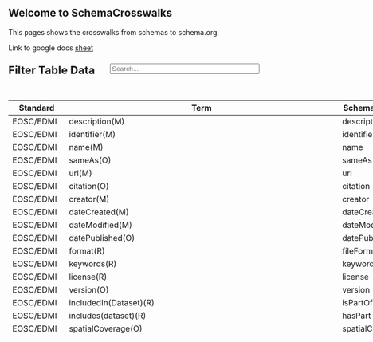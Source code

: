 ## Welcome to SchemaCrosswalks

This pages shows the crosswalks from schemas to schema.org.

Link to google docs [sheet](https://docs.google.com/spreadsheets/u/1/d/1P6WH8h4OnIVR9UJj3FcOebNUpLnKNBCuvEp3NsLRho4/edit#gid=0)

<!DOCTYPE html>
<html lang="en-US">
<head>
    <title>Schema.org Crosswalk Table</title>
    <link href="https://cdnjs.cloudflare.com/ajax/libs/twitter-bootstrap/4.3.1/css/bootstrap.min.css" rel="stylesheet">
    <style type="text/css">
        h3 span {
            font-size: 22px;
        }
        h3 input.search-input {
            width: 300px;
            margin-left: auto;
            float: right
        }
        .mt32 {
            margin-top: 32px;
        }
        .wrapper1{
            float: left;
            overflow-y: auto;
            height: 500px;
            margin-left: auto;
            margin-right: auto;
        }
        .wrapper1 thead th{
           position: sticky;
           top: 0;
        }
    </style>
</head>
<body class="mt32">
    <div class="container">
        <h3>
            <span>Filter Table Data</span>
            <input type="search" placeholder="Search..." class="form-control search-input" data-table="crosswalk-list"/>
        </h3>
        <div class="wrapper1">
        <table class="table table-striped mt32 crosswalk-list">
            <thead>
                <tr>
                    <th>Standard</th>
                    <th>Term</th>
                    <th>Schema.org crosswalk</th>
                </tr>
            </thead>
            <tbody>
                <tr>
                    <td>EOSC/EDMI</td>
                    <td>description(M)</td>
                    <td>description</td>
                </tr>
                <tr>
                    <td>EOSC/EDMI</td>
                    <td>identifier(M)</td>
                    <td>identifier</td>
                </tr>
                <tr>
                    <td>EOSC/EDMI</td>
                    <td>name(M)</td>
                    <td>name</td>
                </tr>
                <tr>
                    <td>EOSC/EDMI</td>
                    <td>sameAs(O)</td>
                    <td>sameAs</td>
                </tr>
                <tr>
                    <td>EOSC/EDMI</td>
                    <td>url(M)</td>
                    <td>url</td>
                </tr>
                <tr>
                    <td>EOSC/EDMI</td>
                    <td>citation(O)</td>
                    <td>citation</td>
                </tr>
                <tr>
                    <td>EOSC/EDMI</td>
                    <td>creator(M)</td>
                    <td>creator</td>
                </tr>
                <tr>
                    <td>EOSC/EDMI</td>
                    <td>dateCreated(M)</td>
                    <td>dateCreated</td>
                </tr>
                <tr>
                    <td>EOSC/EDMI</td>
                    <td>dateModified(M)</td>
                    <td>dateModified</td>
                </tr>
                <tr>
                    <td>EOSC/EDMI</td>
                    <td>datePublished(O)</td>
                    <td>datePublished</td>
                </tr>
                <tr>
                    <td>EOSC/EDMI</td>
                    <td>format(R)</td>
                    <td>fileFormat</td>
                </tr>
                <tr>
                    <td>EOSC/EDMI</td>
                    <td>keywords(R)</td>
                    <td>keywords</td>
                </tr>
                <tr>
                    <td>EOSC/EDMI</td>
                    <td>license(R)</td>
                    <td>license</td>
                </tr>
                <tr>
                    <td>EOSC/EDMI</td>
                    <td>version(O)</td>
                    <td>version</td>
                </tr>
                <tr>
                    <td>EOSC/EDMI</td>
                    <td>includedIn(Dataset)(R)</td>
                    <td>isPartOf</td>
                </tr>
                <tr>
                    <td>EOSC/EDMI</td>
                    <td>includes(dataset)(R)</td>
                    <td>hasPart</td>
                </tr>
                <tr>
                    <td>EOSC/EDMI</td>
                    <td>spatialCoverage(O)</td>
                    <td>spatialCoverage</td>
                </tr>
                <tr>
                    <td>EOSC/EDMI</td>
                    <td>temporalCoverage(O)</td>
                    <td>temporalCoverage</td>
                </tr>
                <tr>
                    <td>EOSC/EDMI</td>
                    <td>distribution(R)</td>
                    <td>distribution</td>
                </tr>
                <tr>
                    <td>EOSC/EDMI</td>
                    <td>includedInDataCatalog(R)</td>
                    <td>includedInDataCatalog</td>
                </tr>
                <tr>
                    <td>EOSC/EDMI</td>
                    <td>variableMeasured(R)</td>
                    <td>variablesMeasured</td>
                </tr>
                <tr>
                    <td>EOSC/EDMI</td>
                    <td>measurementTechniques(R)</td>
                    <td>measurementTechnique</td>
                </tr>
                <tr>
                    <td>EOSC/EDMI</td>
                    <td>scientificType(R)</td>
                    <td></td>
                </tr>
                <tr>
                    <td>EOSC/EDMI</td>
                    <td>contentType</td>
                    <td>additionalType</td>
                </tr>
                <tr>
                    <td>ISO-19115:2003</td>
                    <td>Resource description</td>
                    <td>description</td>
                </tr>
                <tr>
                    <td>ISO-19115:2003</td>
                    <td>Resource identifier</td>
                    <td>identifier</td>
                </tr>
                <tr>
                    <td>ISO-19115:2003</td>
                    <td>Resource title(M)</td>
                    <td>name</td>
                </tr>
                <tr>
                    <td>ISO-19115:2003</td>
                    <td>Online resource(funtion:"information")</td>
                    <td>url</td>
                </tr>
                <tr>
                    <td>ISO-19115:2003</td>
                    <td>Temporal reference: date of last modification</td>
                    <td>dateModified</td>
                </tr>
                <tr>
                    <td>ISO-19115:2003</td>
                    <td>Temporal reference: date of publication</td>
                    <td>datePublished</td>
                </tr>
                <tr>
                    <td>ISO-19115:2003</td>
                    <td>Descriptive keywords</td>
                    <td>keywords</td>
                </tr>
                <tr>
                    <td>ISO-19115:2003</td>
                    <td>Responsible party(role:"publisher")</td>
                    <td>publisher</td>
                </tr>
                <tr>
                    <td>ISO-19115:2003</td>
                    <td>Geographic extent</td>
                    <td>spatialCoverage</td>
                </tr>
                <tr>
                    <td>ISO-19115:2003</td>
                    <td>Temporal extent</td>
                    <td>temporalCoverage</td>
                </tr>
                <tr>
                    <td>ISO-19115:2003</td>
                    <td>Distribution information</td>
                    <td>distribution</td>
                </tr>
                <tr>
                    <td>ISO-19115:2003</td>
                    <td>Resource language</td>
                    <td>inLanguage</td>
                </tr>
                <tr>
                    <td>ISO-19115:2003</td>
                    <td>Online resource(function:"download"):linkage</td>
                    <td>contentURL</td>
                </tr>
                <tr>
                    <td>Dataverse</td>
                    <td>Description; DescriptionValue(M)</td>
                    <td>description</td>
                </tr>
                <tr>
                    <td>Dataverse</td>
                    <td>Dataset Persistent ID</td>
                    <td>identifier</td>
                </tr>
                <tr>
                    <td>Dataverse</td>
                    <td>Title(M)</td>
                    <td>name</td>
                </tr>
                <tr>
                    <td>Dataverse</td>
                    <td>Alternative URL</td>
                    <td>sameAs</td>
                </tr>
                <tr>
                    <td>Dataverse</td>
                    <td>Author; authorName(M)</td>
                    <td>author</td>
                </tr>
                <tr>
                    <td>Dataverse</td>
                    <td>Related Publication</td>
                    <td>citation</td>
                </tr>
                <tr>
                    <td>Dataverse</td>
                    <td>Contributor</td>
                    <td>contributor</td>
                </tr>
                <tr>
                    <td>Dataverse</td>
                    <td>Author</td>
                    <td>creator</td>
                </tr>
                <tr>
                    <td>Dataverse</td>
                    <td>Version Date</td>
                    <td>dateModified</td>
                </tr>
                <tr>
                    <td>Dataverse</td>
                    <td>Publication Date</td>
                    <td>datePublished</td>
                </tr>
                <tr>
                    <td>Dataverse</td>
                    <td>Grant information</td>
                    <td>funder</td>
                </tr>
                <tr>
                    <td>Dataverse</td>
                    <td>Subject(M); Topic Classification Term; Keywords</td>
                    <td>keywords</td>
                </tr>
                <tr>
                    <td>Dataverse</td>
                    <td>Producer</td>
                    <td>producer</td>
                </tr>
                <tr>
                    <td>Dataverse</td>
                    <td>Dataset Publisher</td>
                    <td>provider</td>
                </tr>
                <tr>
                    <td>Dataverse</td>
                    <td>Dataset Publisher</td>
                    <td>publisher</td>
                </tr>
                <tr>
                    <td>Dataverse</td>
                    <td>Version</td>
                    <td>version</td>
                </tr>
                <tr>
                    <td>Dataverse</td>
                    <td>Time Period Covered</td>
                    <td>temporalCoverage</td>
                </tr>
                <tr>
                    <td>Dataverse</td>
                    <td>Language</td>
                    <td>inLanguage</td>
                </tr>
                <tr>
                    <td>Dataverse</td>
                    <td>Distributor</td>
                    <td></td>
                </tr>
                <tr>
                    <td>Dataverse</td>
                    <td>Kind of Data</td>
                    <td>additionalType</td>
                </tr>
                <tr>
                    <td>Dataverse</td>
                    <td>Data Sources</td>
                    <td></td>
                </tr>
                <tr>
                    <td>Dataverse</td>
                    <td>Production Date</td>
                    <td>productionDate</td>
                </tr>
                <tr>
                    <td>Dataverse</td>
                    <td>Depositor</td>
                    <td></td>
                </tr>
                <tr>
                    <td>Dataverse</td>
                    <td>Deposit Date</td>
                    <td></td>
                </tr>
                <tr>
                    <td>DCAT</td>
                    <td>description(M)</td>
                    <td>description</td>
                </tr>
                <tr>
                    <td>DCAT</td>
                    <td>identifier; other identifier</td>
                    <td>identifier</td>
                </tr>
                <tr>
                    <td>DCAT</td>
                    <td>title(M)</td>
                    <td>name</td>
                </tr>
                <tr>
                    <td>DCAT</td>
                    <td>accessURL(M); landing page (if no access directly to dataset); homepage</td>
                    <td>url</td>
                </tr>
                <tr>
                    <td>DCAT</td>
                    <td>owner(O)</td>
                    <td>copyrightHolder</td>
                </tr>
                <tr>
                    <td>DCAT</td>
                    <td>author</td>
                    <td>creator</td>
                </tr>
                <tr>
                    <td>DCAT</td>
                    <td>creation date</td>
                    <td>dateCreated</td>
                </tr>
                <tr>
                    <td>DCAT</td>
                    <td>update/modification date; modified</td>
                    <td>dateModified</td>
                </tr>
                <tr>
                    <td>DCAT</td>
                    <td>release date</td>
                    <td>datePublished</td>
                </tr>
                <tr>
                    <td>DCAT</td>
                    <td>format; media type</td>
                    <td>fileFormat</td>
                </tr>
                <tr>
                    <td>DCAT</td>
                    <td>keywords</td>
                    <td>keywords</td>
                </tr>
                <tr>
                    <td>DCAT</td>
                    <td>licence</td>
                    <td>license</td>
                </tr>
                <tr>
                    <td>DCAT</td>
                    <td>publisher(M)</td>
                    <td>publisher</td>
                </tr>
                <tr>
                    <td>DCAT</td>
                    <td>version</td>
                    <td>version</td>
                </tr>
                <tr>
                    <td>DCAT</td>
                    <td>is part of</td>
                    <td>isPartOf</td>
                </tr>
                <tr>
                    <td>DCAT</td>
                    <td>has part</td>
                    <td>hasPart</td>
                </tr>
                <tr>
                    <td>DCAT</td>
                    <td>spatial/geographic coverage</td>
                    <td>spatialCoverage</td>
                </tr>
                <tr>
                    <td>DCAT</td>
                    <td>datasetTimeInterval</td>
                    <td>temporalCoverage</td>
                </tr>
                <tr>
                    <td>DCAT</td>
                    <td>distribution</td>
                    <td>distribution</td>
                </tr>
                <tr>
                    <td>DCAT</td>
                    <td>dataset(M)</td>
                    <td>dataset</td>
                </tr>
                <tr>
                    <td>DCAT</td>
                    <td>language</td>
                    <td>inLanguage</td>
                </tr>
                <tr>
                    <td>DCAT</td>
                    <td>type</td>
                    <td>additionalType</td>
                </tr>
                <tr>
                    <td>DCAT</td>
                    <td>Provenance</td>
                    <td></td>
                </tr>
                <tr>
                    <td>DCAT</td>
                    <td>access URL</td>
                    <td>contentURL</td>
                </tr>
                <tr>
                    <td>DATS</td>
                    <td>description(R)</td>
                    <td>description</td>
                </tr>
                <tr>
                    <td>DATS</td>
                    <td>identifier(R)</td>
                    <td>identifier</td>
                </tr>
                <tr>
                    <td>DATS</td>
                    <td>title(M)</td>
                    <td>name</td>
                </tr>
                <tr>
                    <td>DATS</td>
                    <td>alternateIdentifer(O)</td>
                    <td>sameAs</td>
                </tr>
                <tr>
                    <td>DATS</td>
                    <td>identifier(R)</td>
                    <td>url</td>
                </tr>
                <tr>
                    <td>DATS</td>
                    <td>primaryPublications/citations(O)</td>
                    <td>citation</td>
                </tr>
                <tr>
                    <td>DATS</td>
                    <td>creator(M)</td>
                    <td>creator</td>
                </tr>
                <tr>
                    <td>DATS</td>
                    <td>acknowledges(O)</td>
                    <td>funder</td>
                </tr>
                <tr>
                    <td>DATS</td>
                    <td>keywords(O)</td>
                    <td>keywords</td>
                </tr>
                <tr>
                    <td>DATS</td>
                    <td>licenses(R)</td>
                    <td>license</td>
                </tr>
                <tr>
                    <td>DATS</td>
                    <td>version(R)</td>
                    <td>hasPart(O)</td>
                </tr>
                <tr>
                    <td>DATS</td>
                    <td>distribution(R)</td>
                    <td>distribution</td>
                </tr>
                <tr>
                    <td>DATS</td>
                    <td>distribution.storedIn(O)</td>
                    <td>includedInDataCatalog</td>
                </tr>
                <tr>
                    <td>DATS</td>
                    <td>dimenstions(O)</td>
                    <td>variablesMeasured</td>
                </tr>
                <tr>
                    <td>DATS</td>
                    <td>types(M)</td>
                    <td>additionalType</td>
                </tr>
                <tr>
                    <td>DATS</td>
                    <td>access(M)</td>
                    <td>contentURL</td>
                </tr>
                <tr>
                    <td>Datacite</td>
                    <td>description(R)</td>
                    <td>description</td>
                </tr>
                <tr>
                    <td>Datacite</td>
                    <td>Identifier(M)</td>
                    <td>identifier</td>
                </tr>
                <tr>
                    <td>Datacite</td>
                    <td>Title(M)</td>
                    <td>name</td>
                </tr>
                <tr>
                    <td>Datacite</td>
                    <td>RelatedIdentifier</td>
                    <td>sameAs</td>
                </tr>
                <tr>
                    <td>Datacite</td>
                    <td>valueURL</td>
                    <td>url</td>
                </tr>
                <tr>
                    <td>Datacite</td>
                    <td>creator</td>
                    <td>author</td>
                </tr>
                <tr>
                    <td>Datacite</td>
                    <td>Contributor(R)</td>
                    <td>contributor</td>
                </tr>
                <tr>
                    <td>Datacite</td>
                    <td>Creator(M)</td>
                    <td>creator</td>
                </tr>
                <tr>
                    <td>Datacite</td>
                    <td>Date(R) dateType field indicates the type of date</td>
                    <td>dateCreated</td>
                </tr>
                <tr>
                    <td>Datacite</td>
                    <td>Date(R) dateType field indicates the type of date</td>
                    <td>dateModified</td>
                </tr>
                <tr>
                    <td>Datacite</td>
                    <td>PublicationYear(M)</td>
                    <td>datePublished</td>
                </tr>
                <tr>
                    <td>Datacite</td>
                    <td>Format(R)</td>
                    <td>fileFormat</td>
                </tr>
                <tr>
                    <td>Datacite</td>
                    <td>Rights</td>
                    <td>license</td>
                </tr>
                <tr>
                    <td>Datacite</td>
                    <td>contributor with contributortype="Producer"</td>
                    <td>producer</td>
                </tr>
                <tr>
                    <td>Datacite</td>
                    <td>Publisher(M)</td>
                    <td>publisher</td>
                </tr>
                <tr>
                    <td>Datacite</td>
                    <td>Version(R)</td>
                    <td>version</td>
                </tr>
                <tr>
                    <td>Datacite</td>
                    <td>GeoLocation</td>
                    <td>spatialCoverage</td>
                </tr>
                <tr>
                    <td>Datacite</td>
                    <td>Date</td>
                    <td>temporalCoverage</td>
                </tr>
                <tr>
                    <td>Datacite</td>
                    <td>distribution</td>
                    <td>distribution</td>
                </tr>
                <tr>
                    <td>Datacite</td>
                    <td>publisher</td>
                    <td>includedInDataCatalog</td>
                </tr>
                <tr>
                    <td>Datacite</td>
                    <td>Language</td>
                    <td>inLanguage</td>
                </tr>
                <tr>
                    <td>Datacite</td>
                    <td>ResrouceType(M)</td>
                    <td>additionalType</td>
                </tr>
                <tr>
                    <td>RIF-CS</td>
                    <td>collection/description[@type='brief'] OR collection/description[@type='full']</td>
                    <td>description</td>
                </tr>
                <tr>
                    <td>RIF-CS</td>
                    <td>collection/citationInfo/citationMetadata/identifier AND/OR collection/identifier</td>
                    <td>identifier</td>
                </tr>
                <tr>
                    <td>RIF-CS</td>
                    <td>registryObject:collection:name (Title as displayed in RDA)</td>
                    <td>name</td>
                </tr>
                <tr>
                    <td>RIF-CS</td>
                    <td>No mapping</td>
                    <td>sameAs</td>
                </tr>
                <tr>
                    <td>RIF-CS</td>
                    <td>RDA key=URL of record. "https://researchdata.ands.org.au/view?key=(insert key)"</td>
                    <td>url</td>
                </tr>
                <tr>
                    <td>RIF-CS</td>
                    <td>collection/citationInfo/citationMetadata/contributor OR relatedObject|relatedInfo party/name where relation=IsPrincipalInvestigatorOf OR relatedObject|relatedInfo party/name where relation=author OR relatedObject|relatedInfo party/name where relation=coInvestigator  OR relatedObject|relatedInfo party/name where relation=hasCollector</td>
                    <td>author</td>
                </tr>
                <tr>
                    <td>RIF-CS</td>
                    <td>collection/relatedInfo[@type='publication'] OR relatedObject:collection where related collection[@type='publication']</td>
                    <td>citation</td>
                </tr>
                <tr>
                    <td>RIF-CS</td>
                    <td>No mapping</td>
                    <td>contributor</td>
                </tr>
                <tr>
                    <td>RIF-CS</td>
                    <td>No mapping</td>
                    <td>copyrightHolder</td>
                </tr>
                <tr>
                    <td>RIF-CS</td>
                    <td>No mapping</td>
                    <td>copyrightYear</td>
                </tr>
                <tr>
                    <td>RIF-CS</td>
                    <td>collection/citationInfo/citationMetadata/contributor OR relatedObject|relatedInfo party/name where relation=IsPrincipalInvestigatorOf OR relatedObject|relatedInfo party/name where relation=coInvestigator OR relatedObject|relatedInfo party/name where relation=hasCollector</td>
                    <td>creator</td>
                </tr>
                <tr>
                    <td>RIF-CS</td>
                    <td>collection/citationInfo/citationMetadata/date[@type='created'] OR collection/dates[@type='created']</td>
                    <td>dateCreated</td>
                </tr>
                <tr>
                    <td>RIF-CS</td>
                    <td>collection/citationInfo/citationMetadata.date[@type='publicationDate'] OR collection/citationInfo/citationMetadata/date[@type='issued'] OR collection/dates[@type='dc.issued'] OR collection/dates[@type='dc.available'] OR Collection[@dateAccessioned] OR date the record was ingested into RDA</td>
                    <td>datePublished</td>
                </tr>
                <tr>
                    <td>RIF-CS</td>
                    <td>No mapping</td>
                    <td>editor</td>
                </tr>
                <tr>
                    <td>RIF-CS</td>
                    <td>No mapping</td>
                    <td>encoding</td>
                </tr>
                <tr>
                    <td>RIF-CS</td>
                    <td>collection/address/electronic[@target='directDownload']/mediaType</td>
                    <td>fileFormat</td>
                </tr>
                <tr>
                    <td>RIF-CS</td>
                    <td>relatedObject|relatedInfo party/name where relation=isFundedBy</td>
                    <td>funder</td>
                </tr>
                <tr>
                    <td>RIF-CS</td>
                    <td>collection/subject</td>
                    <td>keywords</td>
                </tr>
                <tr>
                    <td>RIF-CS</td>
                    <td>collection/rights/licence[@rightsURL] AND/OR collection/rights/licence[@type] AND collcetion/rights/licence</td>
                    <td>license</td>
                </tr>
                <tr>
                    <td>RIF-CS</td>
                    <td>No mapping</td>
                    <td>producer</td>
                </tr>
                <tr>
                    <td>RIF-CS</td>
                    <td>No mapping</td>
                    <td>provider</td>
                </tr>
                <tr>
                    <td>RIF-CS</td>
                    <td>registryObject:collection:citationInfo:citationMetadata:publisher OR registryObject@Group</td>
                    <td>publisher</td>
                </tr>
                <tr>
                    <td>RIF-CS</td>
                    <td>registryObject:collection:citationInfo:citationMetadata:version</td>
                    <td>version</td>
                </tr>
                <tr>
                    <td>RIF-CS</td>
                    <td>No mapping</td>
                    <td>isAccessibleForFree</td>
                </tr>
                <tr>
                    <td>RIF-CS</td>
                    <td>relatedObject|relatedInfo collection where relation[@type='isPartOf']</td>
                    <td>isPartOf</td>
                </tr>
                <tr>
                    <td>RIF-CS</td>
                    <td>relatedObject|relatedInfo collection where relation[@tyoe='hasPart]</td>
                    <td>hasPart</td>
                </tr>
                <tr>
                    <td>RIF-CS</td>
                    <td>No mapping</td>
                    <td>position</td>
                </tr>
                <tr>
                    <td>RIF-CS</td>
                    <td>collection/coverage/spatial</td>
                    <td>spatialCoverage</td>
                </tr>
                <tr>
                    <td>RIF-CS</td>
                    <td>collection/coverage/temporal</td>
                    <td>temporalCoverage</td>
                </tr>
                <tr>
                    <td>RIF-CS</td>
                    <td>location/address/electronic @type="url" @ target="directDownload"</td>
                    <td>distribution</td>
                </tr>
                <tr>
                    <td>RIF-CS</td>
                    <td>No mapping</td>
                    <td>includedInDataCatalog</td>
                </tr>
                <tr>
                    <td>RIF-CS</td>
                    <td>registryObject@Group</td>
                    <td>sourceOrganization</td>
                </tr>
                <tr>
                    <td>RIF-CS</td>
                    <td>(default to English) "en"</td>
                    <td>inLanguage</td>
                </tr>
                <tr>
                    <td>DC</td>
                    <td>Description - dcterms:description</td>
                    <td>description</td>
                </tr>
                <tr>
                    <td>DC</td>
                    <td>Identifer - dcterms:identifier</td>
                    <td>identifier</td>
                </tr>
                <tr>
                    <td>DC</td>
                    <td>Title - dcterms:title</td>
                    <td>name</td>
                </tr>
                <tr>
                    <td>DC</td>
                    <td>relation</td>
                    <td>sameAs</td>
                </tr>
                <tr>
                    <td>DC</td>
                    <td>dc:identifier (if URL)</td>
                    <td>url</td>
                </tr>
                <tr>
                    <td>DC</td>
                    <td>Creator</td>
                    <td>author</td>
                </tr>
                <tr>
                    <td>DC</td>
                    <td>dcters:isReferencedBy</td>
                    <td>citation</td>
                </tr>
                <tr>
                    <td>DC</td>
                    <td>Contributor</td>
                    <td>contributor</td>
                </tr>
                <tr>
                    <td>DC</td>
                    <td>Creator</td>
                    <td>creator</td>
                </tr>
                <tr>
                    <td>DC</td>
                    <td>dcterms:modified</td>
                    <td>dateModified</td>
                </tr>
                <tr>
                    <td>DC</td>
                    <td>dcterms:issued</td>
                    <td>datePublished</td>
                </tr>
                <tr>
                    <td>DC</td>
                    <td>dcterms:contributor</td>
                    <td>funder</td>
                </tr>
                <tr>
                    <td>DC</td>
                    <td>Subject = dcterms:subject</td>
                    <td>keywords</td>
                </tr>
                <tr>
                    <td>DC</td>
                    <td>Rights</td>
                    <td>license</td>
                </tr>
                <tr>
                    <td>DC</td>
                    <td>Publisher - dcterms:publisher</td>
                    <td>publisher</td>
                </tr>
                <tr>
                    <td>DC</td>
                    <td>dcterms:coverage (spatial)</td>
                    <td>spatialCoverage</td>
                </tr>
                <tr>
                    <td>DC</td>
                    <td>dcterms:temporal (start); dcterms:temporal (end)</td>
                    <td>temporalCoverage</td>
                </tr>
                <tr>
                    <td>DC</td>
                    <td>Language - dcterms:language</td>
                    <td>inLanguage</td>
                </tr>
                <tr>
                    <td>DC</td>
                    <td>dcterms:contributor (Distributor)</td>
                    <td></td>
                </tr>
                <tr>
                    <td>DC</td>
                    <td>dcterms:type</td>
                    <td>additionalType</td>
                </tr>
                <tr>
                    <td>DC</td>
                    <td>dcterms:source</td>
                    <td></td>
                </tr>
                <tr>
                    <td>DC</td>
                    <td>Date - dcters:date</td>
                    <td>productionDate</td>
                </tr>
                <tr>
                    <td>DC</td>
                    <td>dcterms:dateSubmitted</td>
                    <td></td>
                </tr>
                <tr>
                    <td>BioSchema</td>
                    <td>description(M)</td>
                    <td>description</td>
                </tr>
                <tr>
                    <td>BioSchema</td>
                    <td>identifier(M)</td>
                    <td>identifier</td>
                </tr>
                <tr>
                    <td>BioSchema</td>
                    <td>name(M)</td>
                    <td>name</td>
                </tr>
                <tr>
                    <td>BioSchema</td>
                    <td>url(M)</td>
                    <td>url</td>
                </tr>
                <tr>
                    <td>BioSchema</td>
                    <td>citation(R)</td>
                    <td>citation</td>
                </tr>
                <tr>
                    <td>BioSchema</td>
                    <td>creator(R)</td>
                    <td>creator</td>
                </tr>
                <tr>
                    <td>BioSchema</td>
                    <td>keywords(M)</td>
                    <td>keywords</td>
                </tr>
                <tr>
                    <td>BioSchema</td>
                    <td>license(R)</td>
                    <td>license</td>
                </tr>
                <tr>
                    <td>BioSchema</td>
                    <td>version(R)</td>
                    <td>version</td>
                </tr>
                <tr>
                    <td>BioSchema</td>
                    <td>distribution</td>
                    <td>distribution</td>
                </tr>
                <tr>
                    <td>BioSchema</td>
                    <td>includedInDataCatalog(M)</td>
                    <td>includedInDataCatalog</td>
                </tr>
                <tr>
                    <td>BioSchema</td>
                    <td>measurementTechnique(R)</td>
                    <td>measurementTechnique</td>
                </tr>
                <tr>
                    <td>BioSchema</td>
                    <td>variablesMeasured(R)</td>
                    <td>variablesMeasured</td>
                </tr>
                <tr>
                    <td>BioSchema</td>
                    <td>rdf.type</td>
                    <td></td>
                </tr>
                <tr>
                    <td>B2FIND</td>
                    <td>Description(R)</td>
                    <td>description</td>
                </tr>
                <tr>
                    <td>B2FIND</td>
                    <td>Identifier(M)</td>
                    <td>identifier</td>
                </tr>
                <tr>
                    <td>B2FIND</td>
                    <td>Title(M)</td>
                    <td>name</td>
                </tr>
                <tr>
                    <td>B2FIND</td>
                    <td>Contributor(O)</td>
                    <td>contributor</td>
                </tr>
                <tr>
                    <td>B2FIND</td>
                    <td>Creator(R)</td>
                    <td>creator</td>
                </tr>
                <tr>
                    <td>B2FIND</td>
                    <td>PublicationYear(R)</td>
                    <td>datePublished</td>
                </tr>
                <tr>
                    <td>B2FIND</td>
                    <td>Rights(O)</td>
                    <td>license</td>
                </tr>
                <tr>
                    <td>B2FIND</td>
                    <td>Publisher(R)</td>
                    <td>publisher</td>
                </tr>
                <tr>
                    <td>B2FIND</td>
                    <td>Spatial Coverage(O)</td>
                    <td>spatialCoverage</td>
                </tr>
                <tr>
                    <td>B2FIND</td>
                    <td>Temporal Coverage(O)</td>
                    <td>temporalCoverage</td>
                </tr>
                <tr>
                    <td>B2FIND</td>
                    <td>Language(O)</td>
                    <td>inLanguage</td>
                </tr>
                <tr>
                    <td>B2FIND</td>
                    <td>ResourceType(R)</td>
                    <td>additionalType</td>
                </tr>
                <tr>
                    <td>DDI</td>
                    <td>IDNo</td>
                    <td>identifier</td>
                </tr>
                <tr>
                    <td>DDI</td>
                    <td>titl</td>
                    <td>name</td>
                </tr>
                <tr>
                    <td>DDI</td>
                    <td>relPubl</td>
                    <td>relatedLink</td>
                </tr>
                <tr>
                    <td>DDI</td>
                    <td>AuthEnty</td>
                    <td>author</td>
                </tr>
                <tr>
                    <td>DDI</td>
                    <td>distDate (for export)</td>
                    <td>datePublished</td>
                </tr>
                <tr>
                    <td>DDI</td>
                    <td>keywords</td>
                    <td>keywords</td>
                </tr>
                <tr>
                    <td>DDI</td>
                    <td>producer</td>
                    <td>producer</td>
                </tr>
                <tr>
                    <td>DDI</td>
                    <td>distrbtr</td>
                    <td>publisher</td>
                </tr>
                <tr>
                    <td>DDI</td>
                    <td>version</td>
                    <td>version</td>
                </tr>
                <tr>
                    <td>DDI</td>
                    <td>timePrd</td>
                    <td>temporalCoverage</td>
                </tr>
                <tr>
                    <td>DDI</td>
                    <td>distrbtr</td>
                    <td></td>
                </tr>
                <tr>
                    <td>DDI</td>
                    <td>dataKind</td>
                    <td>additionalType</td>
                </tr>
                <tr>
                    <td>DDI</td>
                    <td>dataSrc</td>
                    <td></td>
                </tr>
                <tr>
                    <td>ECRIN Clinical Research Metadata Schema</td>
                    <td>Description(R)</td>
                    <td>description</td>
                </tr>
                <tr>
                    <td>ECRIN Clinical Research Metadata Schema</td>
                    <td>DOI(M)</td>
                    <td>identifier</td>
                </tr>
                <tr>
                    <td>ECRIN Clinical Research Metadata Schema</td>
                    <td>Object Title(M)</td>
                    <td>name</td>
                </tr>
                <tr>
                    <td>ECRIN Clinical Research Metadata Schema</td>
                    <td>Related resource identifiers, with relation type indicator(R)</td>
                    <td>sameAs</td>
                </tr>
                <tr>
                    <td>ECRIN Clinical Research Metadata Schema</td>
                    <td>Contributors(O)</td>
                    <td>contributor</td>
                </tr>
                <tr>
                    <td>ECRIN Clinical Research Metadata Schema</td>
                    <td>Creators(M)</td>
                    <td>creator</td>
                </tr>
                <tr>
                    <td>ECRIN Clinical Research Metadata Schema</td>
                    <td>Dates (date type)(O)</td>
                    <td>dateCreated</td>
                </tr>
                <tr>
                    <td>ECRIN Clinical Research Metadata Schema</td>
                    <td>Dates (date type)(O)</td>
                    <td>dateModified</td>
                </tr>
                <tr>
                    <td>ECRIN Clinical Research Metadata Schema</td>
                    <td>Creation Year(M)</td>
                    <td>datePublished</td>
                </tr>
                <tr>
                    <td>ECRIN Clinical Research Metadata Schema</td>
                    <td>Rights(O)</td>
                    <td>license</td>
                </tr>
                <tr>
                    <td>ECRIN Clinical Research Metadata Schema</td>
                    <td>Publisher/Provider(M)</td>
                    <td>publisher</td>
                </tr>
                <tr>
                    <td>ECRIN Clinical Research Metadata Schema</td>
                    <td>version(O)</td>
                    <td>version</td>
                </tr>
                <tr>
                    <td>ECRIN Clinical Research Metadata Schema</td>
                    <td>Language(R)</td>
                    <td>inLanguage</td>
                </tr>
                <tr>
                    <td>ECRIN Clinical Research Metadata Schema</td>
                    <td>Resource Class(M)</td>
                    <td>additionalType</td>
                </tr>
        </tbody>
        </table>
        </div>
    </div>
    <script>
        (function(document) {
            'use strict';

            var TableFilter = (function(myArray) {
                var search_input;

                function _onInputSearch(e) {
                    search_input = e.target;
                    var tables = document.getElementsByClassName(search_input.getAttribute('data-table'));
                    myArray.forEach.call(tables, function(table) {
                        myArray.forEach.call(table.tBodies, function(tbody) {
                            myArray.forEach.call(tbody.rows, function(row) {
                                var text_content = row.textContent.toLowerCase();
                                var search_val = search_input.value.toLowerCase();
                                row.style.display = text_content.indexOf(search_val) > -1 ? '' : 'none';
                            });
                        });
                    });
                }

                return {
                    init: function() {
                        var inputs = document.getElementsByClassName('search-input');
                        myArray.forEach.call(inputs, function(input) {
                            input.oninput = _onInputSearch;
                        });
                    }
                };
            })(Array.prototype);

            document.addEventListener('readystatechange', function() {
                if (document.readyState === 'complete') {
                    TableFilter.init();
                }
            });

        })(document);
    </script>
</body>
</html>

### Markdown

Markdown is a lightweight and easy-to-use syntax for styling your writing. It includes conventions for

```markdown
Syntax highlighted code block

# Header 1
## Header 2
### Header 3

- Bulleted
- List

1. Numbered
2. List

**Bold** and _Italic_ and `Code` text

[Link](url) and ![Image](src)
```

For more details see [GitHub Flavored Markdown](https://guides.github.com/features/mastering-markdown/).

### Jekyll Themes

Your Pages site will use the layout and styles from the Jekyll theme you have selected in your [repository settings](https://github.com/ito-coop/SchemaCrosswalks/settings). The name of this theme is saved in the Jekyll `_config.yml` configuration file.

### Support or Contact
Having trouble with Pages? Check out our [documentation](https://help.github.com/categories/github-pages-basics/) or [contact support](https://github.com/contact) and we’ll help you sort it out.
